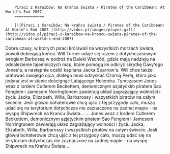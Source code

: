 
        Piraci z Karaibów: Na krańcu świata / Pirates of the Caribbean: At World's End 2007 
        =============
        
        [![Piraci z Karaibów: Na krańcu świata / Pirates of the Caribbean: At World's End 2007 ](http://vidos.pl/images/player.gif)](http://vidos.pl/piraci-z-karaibow-na-krancu-swiata-pirates-of-the-caribbean-at-world-s-end-2007)
        
        
 Dobre czasy, w których piraci królowali na wszystkich morzach świata, powoli dobiegają końca. Will Turner udaje się razem z dotychczasowym wrogiem Barbossą w podróż na Daleki Wschód, gdzie mają nadzieję na odnalezienie tajemniczych map, które pomogą im odkryć skrytkę Davy'ego Jones'a, a następnie ocalić kapitana Jacka Sparrow'a. Will chce także uratować swojego ojca, dlatego musi odzyskać Czarną Perłę, która jako jedyna jest w stanie doścignąć Latającego Holendra. Tymczasem Jones wraz z lordem Cutlerem Beckettem, demonicznym azjatyckim piratem Sao Fengiem i Jamesem Norringtonem zawierają układ zagrażający wolności i życiu Jacka, Elizabeth, Willa, Barbarossy i wszystkich piratów na całym świecie. Jeśli główni bohaterowie chcą ujść z tej przygody cało, muszą udać się na terytorium dotychczas nie zaznaczone na żadnej mapie - na wyspę Shipwreck na Krańcu Świata...   ... Jones wraz z lordem Cutlerem Beckettem, demonicznym azjatyckim piratem Sao Fengiem i Jamesem Norringtonem zawierają układ zagrażający wolności i życiu Jacka, Elizabeth, Willa, Barbarossy i wszystkich piratów na całym świecie. Jeśli główni bohaterowie chcą ujść z tej przygody cało, muszą udać się na terytorium dotychczas nie zaznaczone na żadnej mapie - na wyspę Shipwreck na Krańcu Świata...
    